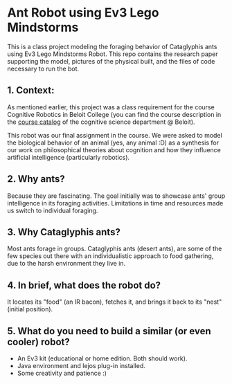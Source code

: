 # Ant Robot using Ev3 Lego Mindstorms
This is a class project modeling the foraging behavior of Cataglyphis ants using Ev3 Lego Mindstorms Robot. This repo contains the research paper supporting the model, pictures of the physical built, and the files of code necessary to run the bot.

## 1. Context:

As mentioned earlier, this project was a class requirement for the course Cognitive Robotics in Beloit College (you can find the course description in the [course catalog](https://www.beloit.edu/cognitivescience/courses/) of the cognitive science department @ Beloit). 

This robot was our final assignment in the course. We were asked to model the biological behavior of an animal (yes, any animal :D) as a synthesis for our work on philosophical theories about cognition and how they influence artificial intelligence (particularly robotics). 

## 2. Why ants?

Because they are fascinating. The goal initially was to showcase ants' group intelligence in its foraging activities. Limitations in time and resources made us switch to individual foraging. 

## 3. Why Cataglyphis ants?

Most ants forage in groups. Cataglyphis ants (desert ants), are some of the few species out there with an individualistic approach to food gathering, due to the harsh environment they live in. 

## 4. In brief, what does the robot do?

It locates its "food" (an IR bacon), fetches it, and brings it back to its "nest" (initial position). 

## 5. What do you need to build a similar (or even cooler) robot?

- An Ev3 kit (educational or home edition. Both should work).
- Java environment and lejos plug-in installed.
- Some creativity and patience :)
